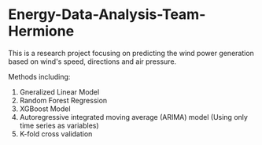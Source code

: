 # Energy-Data-Analysis-Team-Hermione

This is a research project focusing on predicting the wind power generation based on wind's speed, directions and air pressure.

Methods including: 
1. Gneralized Linear Model
2. Random Forest Regression
3. XGBoost Model
4. Autoregressive integrated moving average (ARIMA) model (Using only time series as variables)
5. K-fold cross validation

